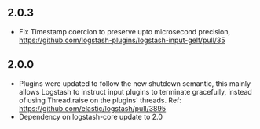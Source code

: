 ## 2.0.3
 - Fix Timestamp coercion to preserve upto microsecond precision, https://github.com/logstash-plugins/logstash-input-gelf/pull/35

## 2.0.0
 - Plugins were updated to follow the new shutdown semantic, this mainly allows Logstash to instruct input plugins to terminate gracefully,
   instead of using Thread.raise on the plugins' threads. Ref: https://github.com/elastic/logstash/pull/3895
 - Dependency on logstash-core update to 2.0

